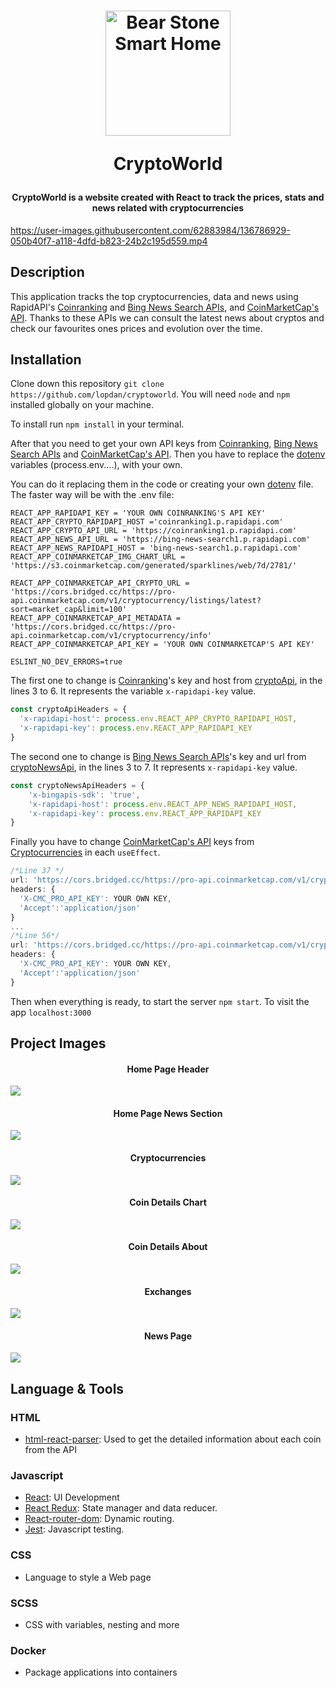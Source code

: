 <h1 align="center">
  <img src="public/bitcoin-mind.png" alt="Bear Stone Smart Home" width="200">
  <p>
    CryptoWorld
  </p>
</h1>

<h4 align="center">CryptoWorld is a website created with React to track the prices, stats and news related with cryptocurrencies</h4>

https://user-images.githubusercontent.com/62883984/136786929-050b40f7-a118-4dfd-b823-24b2c195d559.mp4

## Description

This application tracks the top cryptocurrencies, data and news using RapidAPI's [Coinranking](https://rapidapi.com/Coinranking/api/coinranking1) and [Bing News Search APIs](https://rapidapi.com/microsoft-azure-org-microsoft-cognitive-services/api/bing-news-search1/), and [CoinMarketCap's API](https://coinmarketcap.com/api/). Thanks to these APIs we can consult the latest news about cryptos and check our favourites ones prices and evolution over the time.

## Installation

Clone down this repository `git clone https://github.com/lopdan/cryptoworld`. You will need `node` and `npm` installed globally on your machine.

To install run `npm install` in your terminal.

After that you need to get your own API keys from [Coinranking](https://rapidapi.com/Coinranking/api/coinranking1), [Bing News Search APIs](https://rapidapi.com/microsoft-azure-org-microsoft-cognitive-services/api/bing-news-search1/) and [CoinMarketCap's API](https://coinmarketcap.com/api/). Then you have to replace the [dotenv](https://www.npmjs.com/package/dotenv) variables (process.env....), with your own.

You can do it replacing them in the code or creating your own [dotenv](https://www.npmjs.com/package/dotenv) file. The faster way will be with the .env file:

```
REACT_APP_RAPIDAPI_KEY = 'YOUR OWN COINRANKING'S API KEY'
REACT_APP_CRYPTO_RAPIDAPI_HOST ='coinranking1.p.rapidapi.com'
REACT_APP_CRYPTO_API_URL = 'https://coinranking1.p.rapidapi.com'
REACT_APP_NEWS_API_URL = 'https://bing-news-search1.p.rapidapi.com'
REACT_APP_NEWS_RAPIDAPI_HOST = 'bing-news-search1.p.rapidapi.com'
REACT_APP_COINMARKETCAP_IMG_CHART_URL = 'https://s3.coinmarketcap.com/generated/sparklines/web/7d/2781/'

REACT_APP_COINMARKETCAP_API_CRYPTO_URL = 'https://cors.bridged.cc/https://pro-api.coinmarketcap.com/v1/cryptocurrency/listings/latest?sort=market_cap&limit=100'
REACT_APP_COINMARKETCAP_API_METADATA = 'https://cors.bridged.cc/https://pro-api.coinmarketcap.com/v1/cryptocurrency/info'
REACT_APP_COINMARKETCAP_API_KEY = 'YOUR OWN COINMARKETCAP'S API KEY'
 
ESLINT_NO_DEV_ERRORS=true
```

The first one to change is [Coinranking](https://rapidapi.com/Coinranking/api/coinranking1)'s key and host from [cryptoApi](https://github.com/lopdan/cryptoworld/blob/main/src/api/cryptoApi.js), in the lines 3 to 6. It represents the variable `x-rapidapi-key` value.
```javascript
const cryptoApiHeaders = {
  'x-rapidapi-host': process.env.REACT_APP_CRYPTO_RAPIDAPI_HOST,
  'x-rapidapi-key': process.env.REACT_APP_RAPIDAPI_KEY
}
```
The second one to change is [Bing News Search APIs](https://rapidapi.com/microsoft-azure-org-microsoft-cognitive-services/api/bing-news-search1/)'s key and url from [cryptoNewsApi](https://github.com/lopdan/cryptoworld/blob/main/src/api/cryptoNewsApi.js), in the lines 3 to 7. It represents `x-rapidapi-key` value.
```javascript
const cryptoNewsApiHeaders = {
    'x-bingapis-sdk': 'true',
    'x-rapidapi-host': process.env.REACT_APP_NEWS_RAPIDAPI_HOST,
    'x-rapidapi-key': process.env.REACT_APP_RAPIDAPI_KEY
}
```

Finally you have to change [CoinMarketCap's API](https://coinmarketcap.com/api/) keys from [Cryptocurrencies](https://github.com/lopdan/cryptoworld/blob/main/src/components/Cryptocurrencies/Cryptocurrencies.jsx) in each `useEffect`.

```javascript
/*Line 37 */
url: 'https://cors.bridged.cc/https://pro-api.coinmarketcap.com/v1/cryptocurrency/listings/latest?sort=market_cap&limit=100'
headers: {
  'X-CMC_PRO_API_KEY': YOUR OWN KEY,
  'Accept':'application/json'
}
...
/*Line 56*/
url: 'https://cors.bridged.cc/https://pro-api.coinmarketcap.com/v1/cryptocurrency/info',
headers: {
  'X-CMC_PRO_API_KEY': YOUR OWN KEY,
  'Accept':'application/json'
}
```

Then when everything is ready, to start the server `npm start`. To visit the app `localhost:3000`

## Project Images

<h4 align="center">Home Page Header</h4>
<img src="https://github.com/lopdan/cryptoworld/blob/master/src/images/HomeHeader.png"/>

<h4 align="center">Home Page News Section</h4>
<img src="https://github.com/lopdan/cryptoworld/blob/master/src/images/HomeBottom.png"/>

<h4 align="center">Cryptocurrencies</h4>
<img src="https://github.com/lopdan/cryptoworld/blob/master/src/images/Cryptocurrencies.png"/>

<h4 align="center">Coin Details Chart</h4>
<img src="https://github.com/lopdan/cryptoworld/blob/master/src/images/Chart.png"/>

<h4 align="center">Coin Details About</h4>
<img src="https://github.com/lopdan/cryptoworld/blob/master/src/images/CoinData.png"/>

<h4 align="center">Exchanges</h4>
<img src="https://github.com/lopdan/cryptoworld/blob/master/src/images/Exchanges.png"/>

<h4 align="center">News Page</h4>
<img src="https://github.com/lopdan/cryptoworld/blob/master/src/images/News.png"/>

## Language & Tools

### HTML
* [html-react-parser](https://www.npmjs.com/package/html-react-parser): Used to get the detailed information about each coin from the API
### Javascript
* [React](https://reactjs.org/): UI Development
* [React Redux](https://react-redux.js.org/): State manager and data reducer.
* [React-router-dom](https://www.npmjs.com/package/react-router-dom): Dynamic routing.
* [Jest](https://www.npmjs.com/package/jest): Javascript testing.
### CSS
* Language to style a Web page
### SCSS
* CSS with variables, nesting and more
### Docker
* Package applications into containers

